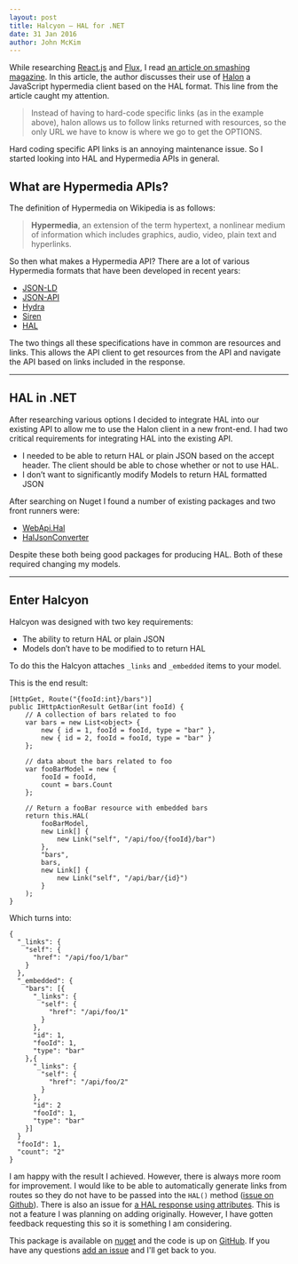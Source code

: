 ```yaml
---
layout: post
title: Halcyon — HAL for .NET
date: 31 Jan 2016
author: John McKim
---
```

While researching [React.js](https://facebook.github.io/react/) and [Flux](https://facebook.github.io/flux/), I read [an article on smashing magazine](http://www.smashingmagazine.com/2015/06/qualities-of-good-flux-implementations/). In this article, the author discusses their use of [Halon](https://github.com/LeanKit-Labs/halon) a JavaScript hypermedia client based on the HAL format. This line from the article caught my attention.

> Instead of having to hard-code specific links (as in the example above), halon allows us to follow links returned with resources, so the only URL we have to know is where we go to get the OPTIONS.

Hard coding specific API links is an annoying maintenance issue. So I started looking into HAL and Hypermedia APIs in general.

## What are Hypermedia APIs?
The definition of Hypermedia on Wikipedia is as follows:

> **Hypermedia**, an extension of the term hypertext, a nonlinear medium of information which includes graphics, audio, video, plain text and hyperlinks.

So then what makes a Hypermedia API? There are a lot of various Hypermedia formats that have been developed in recent years:

* [JSON-LD](http://json-ld.org/)
* [JSON-API](http://jsonapi.org/)
* [Hydra](http://www.markus-lanthaler.com/hydra/)
* [Siren](https://github.com/kevinswiber/siren)
* [HAL](http://stateless.co/hal_specification.html)

The two things all these specifications have in common are resources and links. This allows the API client to get resources from the API and navigate the API based on links included in the response.

---

## HAL in .NET
After researching various options I decided to integrate HAL into our existing API to allow me to use the Halon client in a new front-end. I had two critical requirements for integrating HAL into the existing API.

* I needed to be able to return HAL or plain JSON based on the accept header. The client should be able to chose whether or not to use HAL.
* I don’t want to significantly modify Models to return HAL formatted JSON

After searching on Nuget I found a number of existing packages and two front runners were:

* [WebApi.Hal](https://github.com/JakeGinnivan/WebApi.Hal)
* [HalJsonConverter](https://github.com/MLaritz/HalJsonConverter)

Despite these both being good packages for producing HAL. Both of these required changing my models.

***

## Enter Halcyon
Halcyon was designed with two key requirements:

* The ability to return HAL or plain JSON
* Models don’t have to be modified to to return HAL

To do this the Halcyon attaches `_links` and `_embedded` items to your model. 

This is the end result:

~~~
[HttpGet, Route("{fooId:int}/bars")]
public IHttpActionResult GetBar(int fooId) {
    // A collection of bars related to foo
    var bars = new List<object> {
        new { id = 1, fooId = fooId, type = "bar" },
        new { id = 2, fooId = fooId, type = "bar" }
    };

    // data about the bars related to foo
    var fooBarModel = new {
        fooId = fooId,
        count = bars.Count
    };

    // Return a fooBar resource with embedded bars
    return this.HAL(
        fooBarModel,
        new Link[] {
            new Link("self", "/api/foo/{fooId}/bar")
        },
        "bars",
        bars,
        new Link[] {
            new Link("self", "/api/bar/{id}")
        }
    );
}
~~~

Which turns into:

~~~
{
  "_links": {
    "self": {
      "href": "/api/foo/1/bar"
    }
  },
  "_embedded": {
    "bars": [{
      "_links": {
        "self": {
          "href": "/api/foo/1"
        }
      },
      "id": 1,
      "fooId": 1,
      "type": "bar"
    },{
      "_links": {
        "self": {
          "href": "/api/foo/2"
        }
      },
      "id": 2
      "fooId": 1,
      "type": "bar"
    }]
  }
  "fooId": 1,
  "count": "2"
}
~~~

I am happy with the result I achieved. However, there is always more room for improvement.
I would like to be able to automatically generate links from routes so they do not have to be
passed into the `HAL()` method ([issue on Github](https://github.com/visualeyes/halcyon/issues/9)).
There is also an issue for [a HAL response using attributes](https://github.com/visualeyes/halcyon/issues/6).
This is not a feature I was planning on adding originally. However, I have gotten feedback requesting this
so it is something I am considering. 

This package is available on [nuget](https://www.nuget.org/packages/Halcyon/) and the code is up on [GitHub](https://github.com/visualeyes/halcyon). If you have any questions [add an issue](https://github.com/visualeyes/halcyon/issues) and I'll get back to you.
